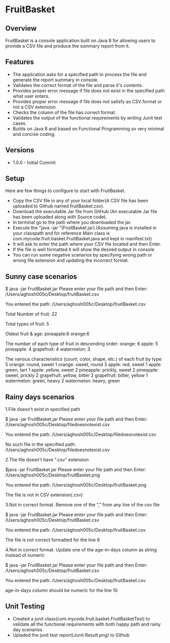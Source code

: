 # FruitBasket

## Overview
FruitBasket is a console application built on Java 8 for allowing users to provide a CSV file and produce the summary report from it.

## Features
 * The application asks for a specified path to process the file and generate the report summary in console. 
 * Validates the correct format of the file and parse it's contents.
 * Provides proper error message if file does not exist in the specified path what user enters.
 * Provides proper error message if file does not satisfy as CSV format or not a CSV extension. 
 * Checks the column of the file has correct format.
 * Validates the output of the functional requirements by writing Junit test cases.  
 * Builds on Java 8 and based on Functional Programming so very minimal and concise coding.

 
## Versions
 * 1.0.0 - Initial Commit

## Setup
Here are few things to configure to start with FruitBasket.
 * Copy the CSV file in any of your local folder(A CSV file has been uploaded to Github named fruitBasket.csv).
 * Download the executable Jar file from GitHub (An executable Jar file has been uploaded along with Source code).
 * In terminal go to the path where you downloaded the jar.
 * Execute the "java -jar <jar name>"(FruitBasket.jar).(Assuming java is installed in your classpath and for reference Main class is com.mycode.fruit.basket.FruitBasket.java and kept in manifest.txt)
 * It will ask to enter the path where your CSV file located and then Enter.
 * If the file is well formatted it will show the desired output in console
 * You can run some negative scenarios by specifying  wrong path or wrong file extension and updating the incorrect format. 

## Sunny case scenarios

$ java -jar FruitBasket.jar
Please enter your file path and then Enter: 
/Users/aghosh005c/Desktop/fruitBasket.csv

You entered the path: /Users/aghosh005c/Desktop/fruitBasket.csv

Total Number of fruit: 
22

Total types of fruit: 
5

Oldest fruit & age: 
pineapple:6
orange:6


The number of each type of fruit in descending order:
orange: 6
apple: 5
pineapple: 4
grapefruit: 4
watermelon: 3

The various characteristics (count, color, shape, etc.) of each fruit by type: 
5 orange: round, sweet
1 orange: sweet, round
3 apple: red, sweet
1 apple: green, tart
1 apple: yellow, sweet
2 pineapple: prickly, sweet
2 pineapple: sweet, prickly
2 grapefruit: yellow, bitter
2 grapefruit: bitter, yellow
1 watermelon: green, heavy
2 watermelon: heavy, green


## Rainy days scenarios

1.File doesn't exist in specified path

$ java -jar FruitBasket.jar
Please enter your file path and then Enter: 
/Users/aghosh005c/Desktop/filedoesnotexist.csv                                                  

You entered the path: /Users/aghosh005c/Desktop/filedoesnotexist.csv

No such file in the specified path: /Users/aghosh005c/Desktop/filedoesnotexist.csv

2.The file doesn't have ".csv" extension

$java -jar FruitBasket.jar
Please enter your file path and then Enter: 
/Users/aghosh005c/Desktop/fruitBasket.png

You entered the path: /Users/aghosh005c/Desktop/fruitBasket.png

The file is not in CSV extension(.csv)

3.Not in correct format. Remove one of the "," from any line of the csv file

$ java -jar FruitBasket.jar
Please enter your file path and then Enter: 
/Users/aghosh005c/Desktop/fruitBasket.csv

You entered the path: /Users/aghosh005c/Desktop/fruitBasket.csv

The file is not correct formatted for the line 6

4.Not in correct format. Update one of the age-in-days column as string instead of numeric

$ java -jar FruitBasket.jar
Please enter your file path and then Enter: 
/Users/aghosh005c/Desktop/fruitBasket.csv

You entered the path: /Users/aghosh005c/Desktop/fruitBasket.csv

age-in-days column should be numeric for the line 10

## Unit Testing
 * Created a junit class(com.mycode.fruit.basket.FruitBasketTest) to validate all the functional requirements with both happy path and rainy day scenarios
 * Upladed the junit test report(Junit Result.png) to Github 



 
